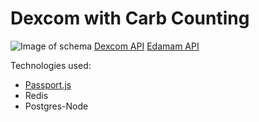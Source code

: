 # Dexcom with Carb Counting


![Image of schema](https://github.com/eaquin1/dexcom/blob/master/public/schema.png)
[Dexcom API](https://developer.dexcom.com/)
[Edamam API](https://developer.edamam.com/)

Technologies used:
- [Passport.js](http://www.passportjs.org)
- Redis
- Postgres-Node